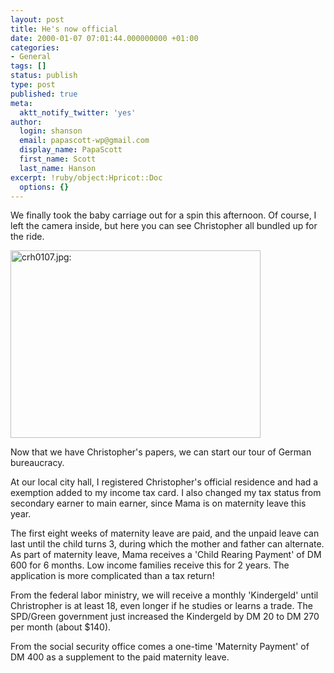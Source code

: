 ```yaml
---
layout: post
title: He's now official
date: 2000-01-07 07:01:44.000000000 +01:00
categories:
- General
tags: []
status: publish
type: post
published: true
meta:
  aktt_notify_twitter: 'yes'
author:
  login: shanson
  email: papascott-wp@gmail.com
  display_name: PapaScott
  first_name: Scott
  last_name: Hanson
excerpt: !ruby/object:Hpricot::Doc
  options: {}
---
```

<p>We finally took the baby carriage out for a spin this afternoon. Of course, I left the camera inside, but here you can see Christopher all bundled up for the ride.</p>
<p><img src="http://www.papascott.de/wordpress/wp-content/uploads/2000/01/crh0107.jpg" height="300" width="400" border="0" alt="crh0107.jpg: " /></p>
<p>Now that we have Christopher's papers, we can start our tour of German bureaucracy.</p>
<p>At our local city hall, I registered Christopher's official residence and had a exemption added to my income tax card. I also changed my tax status from secondary earner to main earner, since Mama is on maternity leave this year.</p>
<p>The first eight weeks of maternity leave are paid, and the unpaid leave can last until the child turns 3, during which the mother and father can alternate. As part of maternity leave, Mama receives a 'Child Rearing Payment' of DM 600 for 6 months.  Low income families receive this for 2 years. The application is more complicated than a tax return!</p>
<p>From the federal labor ministry, we will receive a monthly 'Kindergeld' until Christropher is at least 18, even longer if he studies or learns a trade. The SPD/Green government just increased the Kindergeld by DM 20 to DM 270 per month (about $140).</p>
<p>From the social security office comes a one-time 'Maternity Payment' of DM 400 as a supplement to the paid maternity leave.</p>
